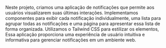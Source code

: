Neste projeto, criamos uma aplicação de notificações que permite aos usuários visualizarem suas últimas interações. 
Implementamos componentes para exibir cada notificação individualmente, 
uma lista para agrupar todas as notificações e uma página para apresentar essa lista de forma organizada. 
Utilizamos o Tailwind CSS para estilizar os elementos, 
Essa aplicação proporciona uma experiência de usuário intuitiva e informativa para gerenciar notificações em um ambiente web.
